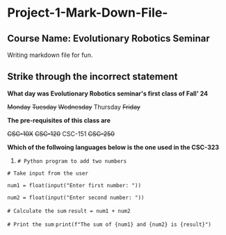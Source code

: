 # Project-1-Mark-Down-File-

## Course Name: Evolutionary Robotics Seminar 
Writing markdown file for fun.

## Strike through the incorrect statement 
**What day was Evolutionary Robotics seminar's first class of Fall' 24**

~~Monday~~ 
~~Tuesday~~
~~Wednesday~~ 
Thursday
~~Friday~~

**The pre-requisites of this class are**

~~CSC-10X~~
~~CSC-120~~
CSC-151
~~CSC-250~~

**Which of the follwoing languages below is the one used in the CSC-323**
1. `# Python program to add two numbers`

`# Take input from the user`

`num1 = float(input("Enter first number: "))`

`num2 = float(input("Enter second number: "))`

`# Calculate the sum`
`result = num1 + num2`

`# Print the sum`
`print(f"The sum of {num1} and {num2} is {result}")`



